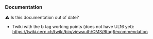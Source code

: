 ### Documentation

:warning: Is this documentation out of date?
* Twiki with the b tag working points (does not have UL16 yet): https://twiki.cern.ch/twiki/bin/viewauth/CMS/BtagRecommendation
